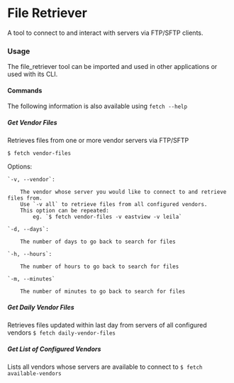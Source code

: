 # File Retriever

A tool to connect to and interact with servers via FTP/SFTP clients. 

### Usage
The file_retriever tool can be imported and used in other applications or used with its CLI. 

#### Commands
The following information is also available using `fetch --help`

##### Get Vendor Files
Retrieves files from one or more vendor servers via FTP/SFTP

`$ fetch vendor-files`

Options:

    `-v, --vendor`:
        
        The vendor whose server you would like to connect to and retrieve files from.
        Use `-v all` to retrieve files from all configured vendors.
        This option can be repeated: 
            eg. `$ fetch vendor-files -v eastview -v leila`
    
    `-d, --days`: 
        
        The number of days to go back to search for files
    
    `-h, --hours`:
        
        The number of hours to go back to search for files
    
    `-m, --minutes`
        
        The number of minutes to go back to search for files

##### Get Daily Vendor Files
Retrieves files updated within last day from servers of all configured vendors 
`$ fetch daily-vendor-files`

##### Get List of Configured Vendors
Lists all vendors whose servers are available to connect to
`$ fetch available-vendors`
